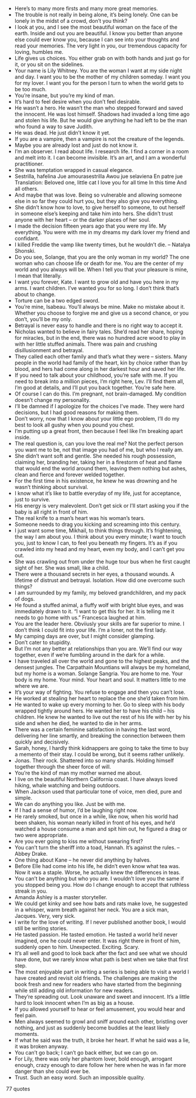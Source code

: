  - Here’s to many more firsts and many more great memories.
 - The trouble is not really in being alone, it’s being lonely. One can be lonely in the midst of a crowd, don’t you think?
 - I look at you, and I see the most beautiful woman on the face of the earth. Inside and out you are beautiful. I know you better than anyone else could ever know you, because I can see into your thoughts and read your memories. The very light in you, our tremendous capacity for loving, humbles me.
 - Life gives us choices. You either grab on with both hands and just go for it, or you sit on the sidelines.
 - Your name is Lily Whitney. You are the woman I want at my side night and day. I want you to be the mother of my children someday. I want you for my lover. I want you for the person I turn to when the world gets to be too much.
 - You’re insane, but you’re my kind of man.
 - It’s hard to feel desire when you don’t feel desirable.
 - He wasn’t a hero. He wasn’t the man who stepped forward and saved the innocent. He was lost himself. Shadows had invaded a long time ago and stolen his life. But he would give anything he had left to be the man who found a way to save Judith.
 - He was dead. He just didn’t know it yet.
 - If you are a vampire, then a vampire is not the creature of the legends.
 - Maybe you are already lost and just do not know it.
 - I’m an observer. I read about life. I research life. I find a corner in a room and melt into it. I can become invisible. It’s an art, and I am a wonderful practitioner.
 - She was temptation wrapped in casual elegance.
 - Sestrilla, hafelina Jue amourasestrilla Awou jue selaviena En patre jue Translation: Beloved one, little cat I love you for all time In this time And all others.
 - And maybe that was love. Being so vulnerable and allowing someone else in so far they could hurt you, but they also give you everything.
 - She didn’t know how to love, to give herself to someone, to out herself in someone else’s keeping and take him into hers. She didn’t trust anyone with her heart – or the darker places of her soul.
 - I made the decision fifteen years ago that you were my life. My everything. You were with me in my dreams my dark lover my friend and confidant.
 - I killed Freddie the vamp like twenty times, but he wouldn’t die. – Natalya Shonski.
 - Do you see, Solange, that you are the only woman in my world? The one woman who can choose life or death for me. You are the center of my world and you always will be. When I tell you that your pleasure is mine, I mean that literally.
 - I want you forever, Kate. I want to grow old and have you here in my arms. I want children. I’ve wanted you for so long. I don’t think that’s about to change.
 - Torture can be a two edged sword.
 - You’re mine, Isabeau. You’ll always be mine. Make no mistake about it. Whether you choose to forgive me and give us a second chance, or you don’t, you’ll be my only.
 - Betrayal is never easy to handle and there is no right way to accept it.
 - Nicholas wanted to believe in fairy tales. She’d read her share, hoping for miracles, but in the end, there was no hundred acre wood to play in with her little stuffed animals. There was pain and crushing disillusionment and betrayal.
 - They called each other family and that’s what they were – sisters. Many people in the world had family of the heart, kin by choice rather than by blood, and hers had come along in her darkest hour and saved her life.
 - If you need to talk about your childhood, you’re safe with me. If you need to break into a million pieces, I’m right here, Lev. I’ll find them all, I’m good at details, and I’ll put you back together. You’re safe here.
 - Of course I can do this. I’m pregnant, not brain-damaged. My condition doesn’t change my personality.
 - I’ll be damned if I apologize for the choices I’ve made. They were hard decisions, but I had good reasons for making them.
 - Don’t worry, now that I know about your little ego problem, I’ll do my best to look all gushy when you pound you chest.
 - I’m putting up a great front, then because I feel like I’m breaking apart inside.
 - The real question is, can you love the real me? Not the perfect person you want me to be, not that image you had of me, but who I really am.
 - She didn’t want soft and gentle. She needed his rough possession, claiming her, branding her, taking her in a firestorm of heat and flame that would end the world around them, leaving them nothing but ashes, clean and fierce and forever welded together.
 - For the first time in his existence, he knew he was drowning and he wasn’t thinking about survival.
 - I know what it’s like to battle everyday of my life, just for acceptance, just to survive.
 - His energy is very malevolent. Don’t get sick or I’ll start asking you if the baby is all right in front of him.
 - The real knife to a man’s heart was his woman’s tears.
 - Someone needs to drag you kicking and screaming into this century.
 - I just want some time, Mikhail, to think things through. It’s frightening, the way I am about you. I think about you every minute; I want to touch you, just to know I can, to feel you beneath my fingers. It’s as if you crawled into my head and my heart, even my body, and I can’t get you out.
 - She was crawling out from under the huge tour bus when he first caught sight of her. She was small, like a child.
 - There were a thousand secrets in her eyes, a thousand wounds. A lifetime of distrust and betrayal. Isolation. How did one overcome such things?
 - I am surrounded by my family, my beloved grandchildren, and my pack of dogs.
 - He found a stuffed animal, a fluffy wolf with bright blue eyes, and was immediately drawn to it. “I want to get this for her. It is telling me it needs to go home with us.” Francesca laughed at him.
 - You are the leader here. Obviiusly your skills are far superior to mine. I don’t think I could fit into your life. I’m a loner, not the first lady.
 - My camping days are over, but I might consider glamping.
 - Don’t cater to stupidity.
 - But I’m not any better at relationships than you are. We’ll find our way together, even if we’re fumbling around in the dark for a while.
 - I have traveled all over the world and gone to the highest peaks, and the densest jungles. The Carpathain Mountians will always be my homeland, but my home is a woman. Solange Sangria. You are home to me. Your body is my home. Your mind. Your heart and soul. It matters little to me where we are.
 - It’s your way of fighting. You refuse to engage and then you can’t lose.
 - He worked at stealing her heart to replace the one she’d taken from him.
 - He wanted to wake up every morning to her. Go to sleep with his body wrapped tightly around hers. He wanted her to have his child – his children. He knew he wanted to live out the rest of his life with her by his side and when he died, he wanted to die in her arms.
 - There was a certain feminine satisfaction in having the last word, delivering her line smartly, and breaking the connection between them quickly and decisively.
 - Sarah, honey, I hardly think kidnappers are going to take the time to buy a memento of their stay. I could be wrong, but it seems rather unlikely.
 - Jonas. Their rock. Shattered into so many shards. Holding himself together through the sheer force of will.
 - You’re the kind of man my mother warned me about.
 - I live on the beautiful Northern California coast. I have always loved hiking, whale watching and being outdoors.
 - When Jackson used that particular tone of voice, men died, pure and simple.
 - We can do anything you like. Just be with me.
 - If I had a sense of humor, I’d be laughing right now.
 - He rarely smoked, but once in a while, like now, when his world had been shaken, his woman nearly killed in front of his eyes, and he’d watched a house consume a man and spit him out, he figured a drag or two were appropriate.
 - Are you ever going to kiss me without swearing first?
 - You can’t turn the sheriff into a toad, Hannah. It’s against the rules. – Abbey Drake.
 - One thing about Kane – he never did anything by halves.
 - Before Elle had come into his life, he didn’t even know what tea was. Now it was a staple. Worse, he actually knew the differences in teas.
 - You can’t be anything but who you are. I wouldn’t love you the same if you stopped being you. How do I change enough to accept that ruthless streak in you.
 - Amanda Ashley is a master storyteller.
 - We could get kinky and see how bats and rats make love, he suggested in a whisper, warm breath against her neck. You are a sick man, Jacques. Very, very sick.
 - I write for the love of writing. If I never published another book, I would still be writing stories.
 - He tasted passion. He tasted emotion. He tasted a world he’d never imagined, one he could never enter. It was right there in front of him, suddenly open to him. Unexpected. Exciting. Scary.
 - It’s all well and good to look back after the fact and see what we should have done, but we rarely know what path is best when we take that first step.
 - The most enjoyable part in writing a series is being able to visit a world I have created and revisit old friends. The challenges are making the book fresh and new for readers who have started from the beginning while still adding old information for new readers.
 - They’re spreading out. Look unaware and sweet and innocent. It’s a little hard to look innocent when I’m as big as a house.
 - If you allowed yourself to hear or feel amusement, you would hear and feel pain.
 - Men always seemed to growl and sniff around each other, bristling over nothing, and just as suddenly become buddies at the least likely moments.
 - If what he said was the truth, it broke her heart. If what he said was a lie, it was broken anyway.
 - You can’t go back; I can’t go back either, but we can go on.
 - For Lily, there was only her phantom lover, bold enough, arrogant enough, crazy enough to dare follow her here when he was in far more danger than she could ever be.
 - Trust. Such an easy word. Such an impossible quality.

77 quotes